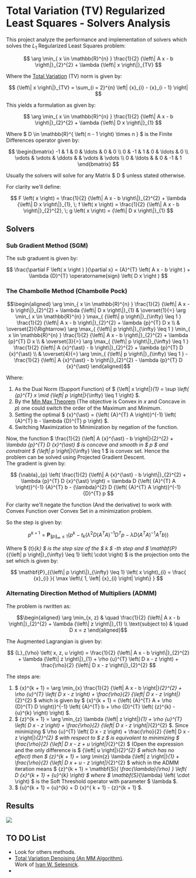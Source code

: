 # Total Variation (TV) Regularized Least Squares - Solvers Analysis
This project analyze the performance and implementation of solvers which solves the ${L}_{1}$ Regularized Least Squares problem:

$$ \arg \min_{ x \in \mathbb{R}^{n} } \frac{1}{2} {\left\| A x - b \right\|}_{2}^{2} + \lambda {\left\| x \right\|}_{TV} $$

Where the [Total Variation](https://en.wikipedia.org/wiki/Total_variation) (TV) norm is given by:

$$ {\left\| x \right\|}_{TV} = \sum_{i = 2}^{n} \left| {x}_{i} - {x}_{i - 1} \right| $$

This yields a formulation as given by:

$$ \arg \min_{ x \in \mathbb{R}^{n} } \frac{1}{2} {\left\| A x - b \right\|}_{2}^{2} + \lambda {\left\| D x \right\|}_{1} $$

Where $ D \in \mathbb{R}^{ \left( n - 1 \right) \times n } $ is the Finite Differences operator given by:

$$ \begin{bmatrix}
-1 & 1 & 0 & \ldots & 0 & 0 \\ 
0 & -1 & 1 & 0 & \ldots & 0 \\ 
\vdots & \vdots & \ddots &  & \vdots & \vdots \\ 
0 & \ldots &  & 0 & -1 & 1
\end{bmatrix} $$

Usually the solvers will solve for any Matrix $ D $ unless stated otherwise.

For clarity we'll define:

$$ F \left( x \right) = \frac{1}{2} {\left\| A x - b \right\|}_{2}^{2} + \lambda {\left\| D x \right\|}_{1}, \; f \left( x \right) = \frac{1}{2} {\left\| A x - b \right\|}_{2}^{2}, \; g \left( x \right) = {\left\| D x \right\|}_{1} $$

## Solvers

### Sub Gradient Method (SGM)

The sub graduent is given by:

$$ \frac{\partial F \left( x \right ) }{\partial x} = {A}^{T} \left( A x - b \right ) + \lambda {D}^{T} \operatorname{sign} \left( D x \right ) $$

### The Chambolle Method (Chambolle Pock)

$$\begin{aligned}
\arg \min_{ x \in \mathbb{R}^{n} } \frac{1}{2} {\left\| A x - b \right\|}_{2}^{2} + \lambda {\left\| D x \right\|}_{1} & \overset{1}{=} \arg \min_{ x \in \mathbb{R}^{n} } \max_{ {\left\| p \right\|}_{\infty} \leq 1 } \frac{1}{2} {\left\| A x - b \right\|}_{2}^{2} + \lambda {p}^{T} D x \\
& \overset{2}{\Rightarrow} \arg \max_{ {\left\| p \right\|}_{\infty} \leq 1 } \min_{ x \in \mathbb{R}^{n} } \frac{1}{2} {\left\| A x - b \right\|}_{2}^{2} + \lambda {p}^{T} D x \\
& \overset{3}{=} \arg \max_{ {\left\| p \right\|}_{\infty} \leq 1 } \frac{1}{2} {\left\| A {x}^{\ast} - b \right\|}_{2}^{2} + \lambda {p}^{T} D {x}^{\ast} \\
& \overset{4}{=} \arg \min_{ {\left\| p \right\|}_{\infty} \leq 1 } -\frac{1}{2} {\left\| A {x}^{\ast} - b \right\|}_{2}^{2} - \lambda {p}^{T} D {x}^{\ast}
\end{aligned}$$

Where:

 1. As the Dual Norm (Support Function) of $ {\left\| x \right\|}_{1} = \sup \left\{ {p}^{T} x  \mid {\left\| p \right\|}_{\infty} \leq 1 \right\} $.
 2. By the [Min Max Theorem](https://en.wikipedia.org/wiki/Minimax_theorem) (The objective is Convex in 𝑥 and Concave in 𝑝) one could switch the order of the Maximum and Minimum.
 3. Setting the optimal $ {x}^{\ast} = {\left( {A}^{T} A \right)}^{-1} \left( {A}^{T} b - \lambda {D}^{T} p \right) $.
 4. Switching Maximization to Minimization by negation of the function.

Now, the function $ \frac{1}{2} {\left\| A {x}^{\ast} - b \right\|}_{2}^{2} + \lambda {p}^{T} D {x}^{\ast} $ is concave and smooth in $ p $ and constraint $ {\left\| p \right\|}_{\infty} \leq 1 $ is convex set. Hence the problem can be solved using Projected Gradient Descent.  
The gradient is given by:

$$ {\nabla}_{p} \left( \frac{1}{2} {\left\| A {x}^{\ast} - b \right\|}_{2}^{2} + \lambda {p}^{T} D {x}^{\ast} \right) = \lambda D {\left( {A}^{T} A \right)}^{-1} {A}^{T} b - {\lambda}^{2} D {\left( {A}^{T} A \right)}^{-1} {D}^{T} p $$

For clarity we'll negate the function (And the derivative) to work with Convex Function over Convex Set in a minimization problem.

So the step is given by:

$$ {p}^{k + 1} = \mathbf{P}_{{\left\| p \right\|}_{\infty} \leq 1} \left( {p}^{k} - {t}_{k} \left( {\lambda}^{2} D {\left( {A}^{T} A \right)}^{-1} {D}^{T} p - \lambda D {\left( {A}^{T} A \right)}^{-1} {A}^{T} b \right) \right) $$

Where $ {t}_{k} $ is the step size of the $ k $ -th step and $ \mathbf{P}_{{\left\| p \right\|}_{\infty} \leq 1} \left( \cdot \right) $ is the projection onto the set which is given by:

$$ \mathbf{P}_{{\left\| p \right\|}_{\infty} \leq 1} \left( x \right)_{i} = \frac{ {x}_{i} }{ \max \left\{ 1, \left| {x}_{i} \right| \right\} } $$

### Alternating Direction Method of Multipliers (ADMM)

The problem is rwritten as:

$$\begin{aligned}
\arg \min_{x, z} & \quad \frac{1}{2} {\left\| A x - b \right\|}_{2}^{2} + \lambda {\left\| z \right\|}_{1} \\
\text{subject to} & \quad D x = z
\end{aligned}$$

The Augmented Lagrangian is given by:

$$ {L}_{\rho} \left( x, z, u \right) = \frac{1}{2} {\left\| A x - b \right\|}_{2}^{2} + \lambda {\left\| z \right\|}_{1} + \rho {u}^{T} \left( D x - z \right) + \frac{\rho}{2} {\left\| D x - z \right\|}_{2}^{2} $$

The steps are:

 1. $ {x}^{k + 1} = \arg \min_{x} \frac{1}{2} {\left\| A x - b \right\|}_{2}^{2} + \rho {u}^{T} \left( D x - z \right) + \frac{\rho}{2} {\left\| D x - z \right\|}_{2}^{2} $ which is given by $ {x}^{k + 1} = {\left( {A}^{T} A + \rho {D}^{T} D \right)}^{-1} \left( {A}^{T} b + \rho {D}^{T} \left( {z}^{k} - {u}^{k} \right) \right) $.
 2. $ {z}^{k + 1} = \arg \min_{z} \lambda {\left\| z \right\|}_{1} + \rho {u}^{T} \left( D x - z \right) + \frac{\rho}{2} {\left\| D x - z \right\|}_{2}^{2} $. Since minimizing $ \rho {u}^{T} \left( D x - z \right) + \frac{\rho}{2} {\left\| D x - z \right\|}_{2}^{2} $ with respect to $ z $ is equivalent to minimizing $ \frac{\rho}{2} {\left\| D x - z + u \right\|}_{2}^{2} $ (Open the expression and the only difference is $ {\left\| u \right\|}_{2}^{2} $ which has no effect) then $ {z}^{k + 1} = \arg \min_{z} \lambda {\left\| z \right\|}_{1} + \frac{\rho}{2} {\left\| D x + u - z \right\|}_{2}^{2} $ which in the ADMM iteration means $ {z}^{k + 1} = \mathbf{S}_{ \frac{\lambda}{\rho} } \left( D {x}^{k + 1} + {u}^{k} \right) $ where $ \mathbf{S}_{\lambda} \left( \cdot \right) $ is the Soft Threshold operator with parameter $ \lambda $.
 3. $ {u}^{k + 1} = {u}^{k} + D {x}^{ k + 1} - {z}^{k + 1} $.

## Results

![](.\Figure0001.png)

## TO DO List
 *  Look for others methods.
 *  [Total Variation Denoising (An MM Algorithm)](https://eeweb.engineering.nyu.edu/iselesni/lecture_notes/TVDmm/).  
    Work of [Ivan W. Selesnick](https://eeweb.engineering.nyu.edu/iselesni/).
 *  
